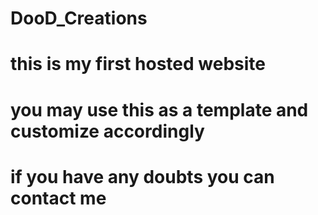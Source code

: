 # DooD_Creations

# this is my first hosted website
# you may use this as a template and customize accordingly

# if you have any doubts you can contact me
